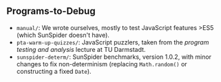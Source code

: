 ## Programs-to-Debug

- ```manual/```: We wrote ourselves, mostly to test JavaScript features >ES5 (which SunSpider doesn't have).
- ```pta-warm-up-quizzes/```: JavaScript puzzlers, taken from the _program testing and analysis_ lecture at TU Darmstadt.
- ```sunspider-determ/```: SunSpider benchmarks, version 1.0.2, with minor changes to fix non-determinism (replacing ```Math.random()``` or constructing a fixed ```Date```).